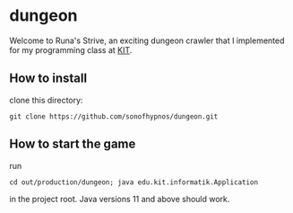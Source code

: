 # dungeon

Welcome to Runa's Strive, an exciting dungeon crawler that I implemented for my programming class at [KIT](https://www.kit.edu/english/index.php).

## How to install

clone this directory:
```
git clone https://github.com/sonofhypnos/dungeon.git
```

## How to start the game

run 
```
cd out/production/dungeon; java edu.kit.informatik.Application
```
in the project root. Java versions 11 and above should work.
